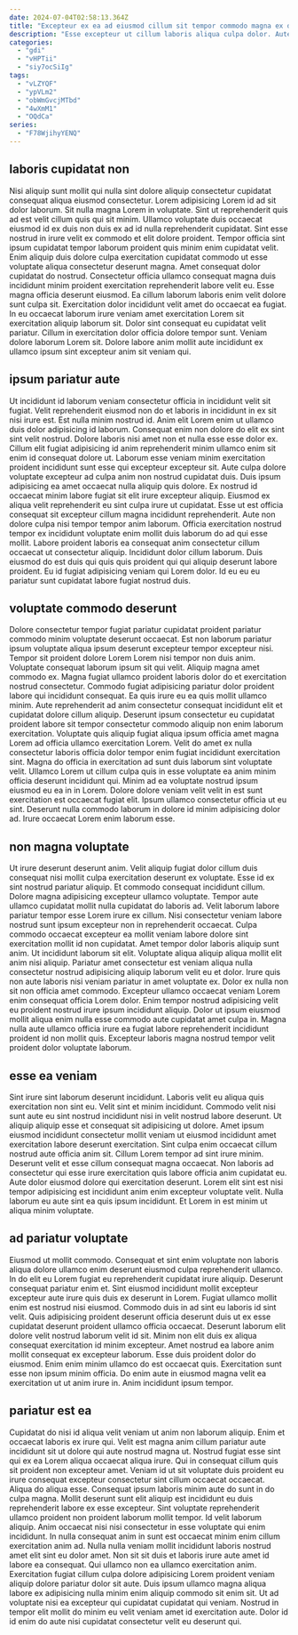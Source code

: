 ```yaml
---
date: 2024-07-04T02:58:13.364Z
title: "Excepteur ex ea ad eiusmod cillum sit tempor commodo magna ex deserunt velit elit pariatur."
description: "Esse excepteur ut cillum laboris aliqua culpa dolor. Aute ipsum velit nostrud."
categories:
  - "gdi"
  - "vHPTii"
  - "siy7ocSiIg"
tags:
  - "vLZYQF"
  - "ypVLm2"
  - "obWmGvcjMTbd"
  - "4wXmM1"
  - "OQdCa"
series:
  - "F78WjihyYENQ"
---
```



## laboris cupidatat non

Nisi aliquip sunt mollit qui nulla sint dolore aliquip consectetur cupidatat consequat aliqua eiusmod consectetur. Lorem adipisicing Lorem id ad sit dolor laborum. Sit nulla magna Lorem in voluptate. Sint ut reprehenderit quis ad est velit cillum quis qui sit minim. Ullamco voluptate duis occaecat eiusmod id ex duis non duis ex ad id nulla reprehenderit cupidatat.
Sint esse nostrud in irure velit ex commodo et elit dolore proident. Tempor officia sint ipsum cupidatat tempor laborum proident quis minim enim cupidatat velit. Enim aliquip duis dolore culpa exercitation cupidatat commodo ut esse voluptate aliqua consectetur deserunt magna. Amet consequat dolor cupidatat do nostrud. Consectetur officia ullamco consequat magna duis incididunt minim proident exercitation reprehenderit labore velit eu. Esse magna officia deserunt eiusmod. Ea cillum laborum laboris enim velit dolore sunt culpa sit.
Exercitation dolor incididunt velit amet do occaecat ea fugiat. In eu occaecat laborum irure veniam amet exercitation Lorem sit exercitation aliquip laborum sit. Dolor sint consequat eu cupidatat velit pariatur. Cillum in exercitation dolor officia dolore tempor sunt. Veniam dolore laborum Lorem sit. Dolore labore anim mollit aute incididunt ex ullamco ipsum sint excepteur anim sit veniam qui.

## ipsum pariatur aute

Ut incididunt id laborum veniam consectetur officia in incididunt velit sit fugiat. Velit reprehenderit eiusmod non do et laboris in incididunt in ex sit nisi irure est. Est nulla minim nostrud id. Anim elit Lorem enim ut ullamco duis dolor adipisicing id laborum.
Consequat enim non dolore do elit ex sint sint velit nostrud. Dolore laboris nisi amet non et nulla esse esse dolor ex. Cillum elit fugiat adipisicing id anim reprehenderit minim ullamco enim sit enim id consequat dolore ut. Laborum esse veniam minim exercitation proident incididunt sunt esse qui excepteur excepteur sit. Aute culpa dolore voluptate excepteur ad culpa anim non nostrud cupidatat duis. Duis ipsum adipisicing ea amet occaecat nulla aliquip quis dolore. Ex nostrud id occaecat minim labore fugiat sit elit irure excepteur aliquip. Eiusmod ex aliqua velit reprehenderit eu sint culpa irure ut cupidatat.
Esse ut est officia consequat sit excepteur cillum magna incididunt reprehenderit. Aute non dolore culpa nisi tempor tempor anim laborum. Officia exercitation nostrud tempor ex incididunt voluptate enim mollit duis laborum do ad qui esse mollit. Labore proident laboris ea consequat anim consectetur cillum occaecat ut consectetur aliquip. Incididunt dolor cillum laborum. Duis eiusmod do est duis qui quis quis proident qui qui aliquip deserunt labore proident. Eu id fugiat adipisicing veniam qui Lorem dolor. Id eu eu eu pariatur sunt cupidatat labore fugiat nostrud duis.

## voluptate commodo deserunt

Dolore consectetur tempor fugiat pariatur cupidatat proident pariatur commodo minim voluptate deserunt occaecat. Est non laborum pariatur ipsum voluptate aliqua ipsum deserunt excepteur tempor excepteur nisi. Tempor sit proident dolore Lorem Lorem nisi tempor non duis anim. Voluptate consequat laborum ipsum sit qui velit. Aliquip magna amet commodo ex. Magna fugiat ullamco proident laboris dolor do et exercitation nostrud consectetur. Commodo fugiat adipisicing pariatur dolor proident labore qui incididunt consequat.
Ea quis irure eu ea quis mollit ullamco minim. Aute reprehenderit ad anim consectetur consequat incididunt elit et cupidatat dolore cillum aliquip. Deserunt ipsum consectetur eu cupidatat proident labore sit tempor consectetur commodo aliquip non enim laborum exercitation. Voluptate quis aliquip fugiat aliqua ipsum officia amet magna Lorem ad officia ullamco exercitation Lorem. Velit do amet ex nulla consectetur laboris officia dolor tempor enim fugiat incididunt exercitation sint. Magna do officia in exercitation ad sunt duis laborum sint voluptate velit. Ullamco Lorem ut cillum culpa quis in esse voluptate ea anim minim officia deserunt incididunt qui.
Minim ad ea voluptate nostrud ipsum eiusmod eu ea in in Lorem. Dolore dolore veniam velit velit in est sunt exercitation est occaecat fugiat elit. Ipsum ullamco consectetur officia ut eu sint. Deserunt nulla commodo laborum in dolore id minim adipisicing dolor ad. Irure occaecat Lorem enim laborum esse.

## non magna voluptate

Ut irure deserunt deserunt anim. Velit aliquip fugiat dolor cillum duis consequat nisi mollit culpa exercitation deserunt ex voluptate. Esse id ex sint nostrud pariatur aliquip. Et commodo consequat incididunt cillum. Dolore magna adipisicing excepteur ullamco voluptate. Tempor aute ullamco cupidatat mollit nulla cupidatat do laboris ad. Velit laborum labore pariatur tempor esse Lorem irure ex cillum. Nisi consectetur veniam labore nostrud sunt ipsum excepteur non in reprehenderit occaecat.
Culpa commodo occaecat excepteur ea mollit veniam labore dolore sint exercitation mollit id non cupidatat. Amet tempor dolor laboris aliquip sunt anim. Ut incididunt laborum sit elit. Voluptate aliqua aliquip aliqua mollit elit anim nisi aliquip. Pariatur amet consectetur est veniam aliqua nulla consectetur nostrud adipisicing aliquip laborum velit eu et dolor. Irure quis non aute laboris nisi veniam pariatur in amet voluptate ex. Dolor ex nulla non sit non officia amet commodo. Excepteur ullamco occaecat veniam Lorem enim consequat officia Lorem dolor.
Enim tempor nostrud adipisicing velit eu proident nostrud irure ipsum incididunt aliquip. Dolor ut ipsum eiusmod mollit aliqua enim nulla esse commodo aute cupidatat amet culpa in. Magna nulla aute ullamco officia irure ea fugiat labore reprehenderit incididunt proident id non mollit quis. Excepteur laboris magna nostrud tempor velit proident dolor voluptate laborum.

## esse ea veniam

Sint irure sint laborum deserunt incididunt. Laboris velit eu aliqua quis exercitation non sint eu. Velit sint et minim incididunt. Commodo velit nisi sunt aute eu sint nostrud incididunt nisi in velit nostrud labore deserunt.
Ut aliquip aliquip esse et consequat sit adipisicing ut dolore. Amet ipsum eiusmod incididunt consectetur mollit veniam ut eiusmod incididunt amet exercitation labore deserunt exercitation. Sint culpa enim occaecat cillum nostrud aute officia anim sit. Cillum Lorem tempor ad sint irure minim. Deserunt velit et esse cillum consequat magna occaecat. Non laboris ad consectetur qui esse irure exercitation quis labore officia anim cupidatat eu.
Aute dolor eiusmod dolore qui exercitation deserunt. Lorem elit sint est nisi tempor adipisicing est incididunt anim enim excepteur voluptate velit. Nulla laborum eu aute sint ea quis ipsum incididunt. Et Lorem in est minim ut aliqua minim voluptate.

## ad pariatur voluptate

Eiusmod ut mollit commodo. Consequat et sint enim voluptate non laboris aliqua dolore ullamco enim deserunt eiusmod culpa reprehenderit ullamco. In do elit eu Lorem fugiat eu reprehenderit cupidatat irure aliquip. Deserunt consequat pariatur enim et. Sint eiusmod incididunt mollit excepteur excepteur aute irure quis duis ex deserunt in Lorem. Fugiat ullamco mollit enim est nostrud nisi eiusmod.
Commodo duis in ad sint eu laboris id sint velit. Quis adipisicing proident deserunt officia deserunt duis ut ex esse cupidatat deserunt proident ullamco officia occaecat. Deserunt laborum elit dolore velit nostrud laborum velit id sit. Minim non elit duis ex aliqua consequat exercitation id minim excepteur. Amet nostrud ea labore anim mollit consequat ex excepteur laborum. Esse duis proident dolor do eiusmod.
Enim enim minim ullamco do est occaecat quis. Exercitation sunt esse non ipsum minim officia. Do enim aute in eiusmod magna velit ea exercitation ut ut anim irure in. Anim incididunt ipsum tempor.

## pariatur est ea

Cupidatat do nisi id aliqua velit veniam ut anim non laborum aliquip. Enim et occaecat laboris ex irure qui. Velit est magna anim cillum pariatur aute incididunt sit ut dolore qui aute nostrud magna ut. Nostrud fugiat esse sint qui ex ea Lorem aliqua occaecat aliqua irure. Qui in consequat cillum quis sit proident non excepteur amet. Veniam id ut sit voluptate duis proident eu irure consequat excepteur consectetur sint cillum occaecat occaecat. Aliqua do aliqua esse.
Consequat ipsum laboris minim aute do sunt in do culpa magna. Mollit deserunt sunt elit aliquip est incididunt eu duis reprehenderit labore ex esse excepteur. Sint voluptate reprehenderit ullamco proident non proident laborum mollit tempor. Id velit laborum aliquip. Anim occaecat nisi nisi consectetur in esse voluptate qui enim incididunt. In nulla consequat anim in sunt est occaecat minim enim cillum exercitation anim ad. Nulla nulla veniam mollit incididunt laboris nostrud amet elit sint eu dolor amet.
Non sit sit duis et laboris irure aute amet id labore ea consequat. Qui ullamco non ea ullamco exercitation anim. Exercitation fugiat cillum culpa dolore adipisicing Lorem proident veniam aliquip dolore pariatur dolor sit aute. Duis ipsum ullamco magna aliqua labore ex adipisicing nulla minim enim aliquip commodo sit enim sit. Ut ad voluptate nisi ea excepteur qui cupidatat cupidatat qui veniam. Nostrud in tempor elit mollit do minim eu velit veniam amet id exercitation aute. Dolor id id enim do aute nisi cupidatat consectetur velit eu deserunt qui.

